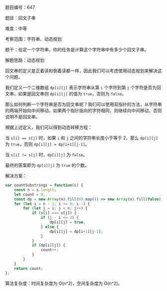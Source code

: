 题目编号：647

题目：回文子串

难度：中等

考察范围：字符串、动态规划

题干：给定一个字符串，你的任务是计算这个字符串中有多少个回文子串。

解题思路：动态规划

回文串的定义是正着读和倒着读都一样，因此我们可以考虑使用动态规划来解决这个问题。

我们定义一个二维数组 `dp[i][j]` 表示字符串从第 `i` 个字符到第 `j` 个字符是否为回文串，如果是回文串则 `dp[i][j]` 的值为 `true`，否则为 `false`。

那么如何判断一个字符串是否为回文串呢？我们可以使用双指针的方法，从字符串的两端开始向中间移动，如果两个指针指向的字符相同，则继续向中间移动，否则说明不是回文串。

根据上述定义，我们可以得到动态转移方程：

当 `s[i] == s[j]` 时，如果 `i` 和 `j` 之间的字符串长度小于等于 2，那么 `dp[i][j]` 为 `true`，否则 `dp[i][j] = dp[i+1][j-1]`。

当 `s[i] != s[j]` 时，`dp[i][j]` 为 `false`。

最终的答案即为 `dp[i][j]` 为 `true` 的个数。

解决方案：

```javascript
var countSubstrings = function(s) {
    const n = s.length;
    let count = 0;
    const dp = new Array(n).fill(0).map(() => new Array(n).fill(false));
    for (let i = n - 1; i >= 0; i--) {
        for (let j = i; j < n; j++) {
            if (s[i] === s[j]) {
                if (j - i <= 2) {
                    dp[i][j] = true;
                } else {
                    dp[i][j] = dp[i+1][j-1];
                }
            }
            if (dp[i][j]) {
                count++;
            }
        }
    }
    return count;
};
```

算法复杂度：时间复杂度为 O(n^2)，空间复杂度为 O(n^2)。